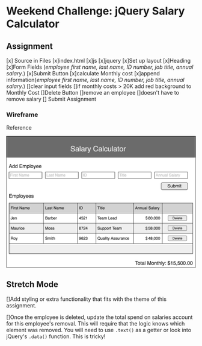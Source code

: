 # Weekend Challenge: jQuery Salary Calculator

## Assignment
[x] Source in Files
    [x]index.html
    [x]js
    [x]jquery
[x]Set up layout
    [x]Heading
    [x]Form Fields (_employee first name, last name, ID number, job title, annual salary_.)
[x]Submit Button
    [x]calculate Monthly cost
    [x]append information(_employee first name, last name, ID number, job title, annual salary_.)
    []clear input fields
    []if monthly costs > 20K add red background to Monthly Cost
[]Delete Button
    []remove an employee
    []doesn't have to remove salary
[] Submit Assignment

### Wireframe
Reference

![Wireframe](salary-calc-wireframe.png)

## Stretch Mode

[]Add styling or extra functionality that fits with the theme of this assignment.

[]Once the employee is deleted, update the total spend on salaries account for this employee's removal. This will require that the logic knows which element was removed. You will need to use `.text()` as a getter or look into jQuery's `.data()` function. This is tricky! 




